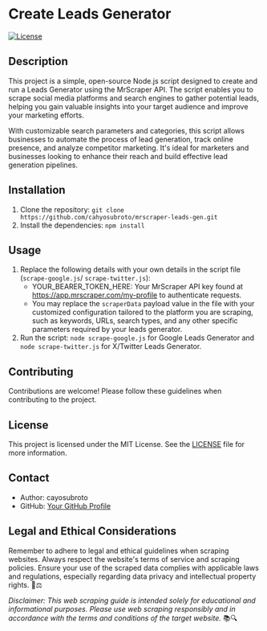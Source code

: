 # Create Leads Generator

[![License](https://img.shields.io/badge/license-MIT-blue.svg)](LICENSE)

## Description

This project is a simple, open-source Node.js script designed to create and run a Leads Generator using the MrScraper API. The script enables you to scrape social media platforms and search engines to gather potential leads, helping you gain valuable insights into your target audience and improve your marketing efforts.

With customizable search parameters and categories, this script allows businesses to automate the process of lead generation, track online presence, and analyze competitor marketing. It's ideal for marketers and businesses looking to enhance their reach and build effective lead generation pipelines.

## Installation

1. Clone the repository: `git clone https://github.com/cahyosubroto/mrscraper-leads-gen.git`
2. Install the dependencies: `npm install`

## Usage

1. Replace the following details with your own details in the script file (`scrape-google.js`/ `scrape-twitter.js`):
   - YOUR_BEARER_TOKEN_HERE: Your MrScraper API key found at https://app.mrscraper.com/my-profile to authenticate requests.
   - You may replace the `scraperData` payload value in the file with your customized configuration tailored to the platform you are scraping, such as keywords, URLs, search types, and any other specific parameters required by your leads generator.
2. Run the script: `node scrape-google.js` for Google Leads Generator and `node scrape-twitter.js` for X/Twitter Leads Generator. 

## Contributing

Contributions are welcome! Please follow these guidelines when contributing to the project.

## License

This project is licensed under the MIT License. See the [LICENSE](LICENSE) file for more information.

## Contact

- Author: cayosubroto
- GitHub: [Your GitHub Profile](https://github.com/cahyosubroto/)


## Legal and Ethical Considerations

Remember to adhere to legal and ethical guidelines when scraping websites. Always respect the website's terms of service and scraping policies. Ensure your use of the scraped data complies with applicable laws and regulations, especially regarding data privacy and intellectual property rights. 🚫⚖️

*Disclaimer: This web scraping guide is intended solely for educational and informational purposes. Please use web scraping responsibly and in accordance with the terms and conditions of the target website.* 📚🔍